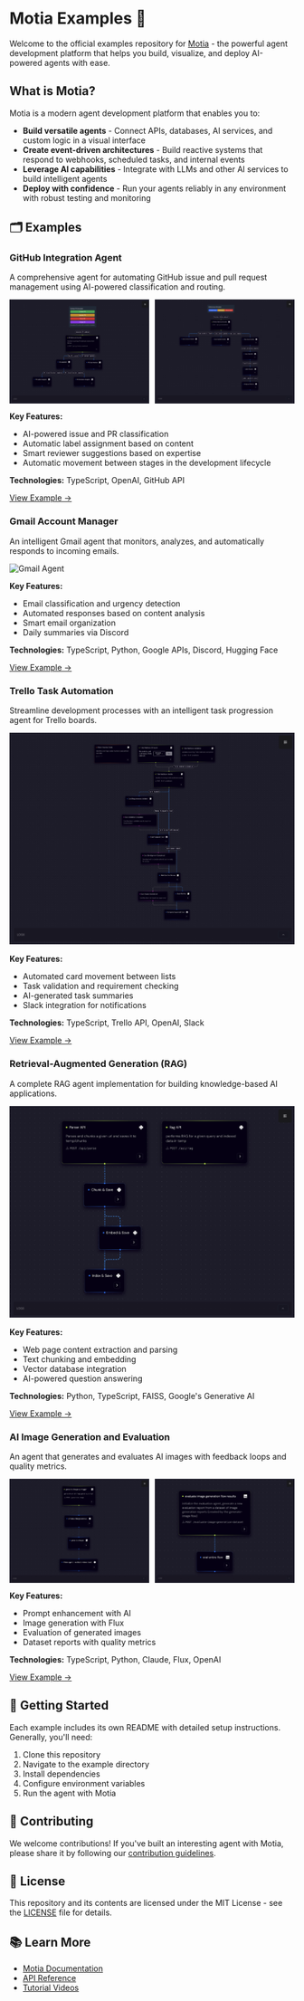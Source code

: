 # Motia Examples 🚀

Welcome to the official examples repository for [Motia](https://motia.dev/) - the powerful agent development platform that helps you build, visualize, and deploy AI-powered agents with ease.

## What is Motia?

Motia is a modern agent development platform that enables you to:

- **Build versatile agents** - Connect APIs, databases, AI services, and custom logic in a visual interface
- **Create event-driven architectures** - Build reactive systems that respond to webhooks, scheduled tasks, and internal events
- **Leverage AI capabilities** - Integrate with LLMs and other AI services to build intelligent agents
- **Deploy with confidence** - Run your agents reliably in any environment with robust testing and monitoring

## 🗂 Examples

### GitHub Integration Agent

A comprehensive agent for automating GitHub issue and pull request management using AI-powered classification and routing.

<div style="display: flex; gap: 10px;">
  <img src="examples/github-integration-workflow/docs/images/github-pr-management.png" width="49%" alt="GitHub PR Integration Agent" />
  <img src="examples/github-integration-workflow/docs/images/github-issue-management.png" width="49%" alt="GitHub Issue Integration Agent" />
</div>

**Key Features:**
- AI-powered issue and PR classification
- Automatic label assignment based on content
- Smart reviewer suggestions based on expertise
- Automatic movement between stages in the development lifecycle

**Technologies:** TypeScript, OpenAI, GitHub API

[View Example →](examples/github-integration-workflow)

### Gmail Account Manager

An intelligent Gmail agent that monitors, analyzes, and automatically responds to incoming emails.

![Gmail Agent](examples/gmail-workflow/assets/gmail-workflow.png)

**Key Features:**
- Email classification and urgency detection
- Automated responses based on content analysis
- Smart email organization
- Daily summaries via Discord

**Technologies:** TypeScript, Python, Google APIs, Discord, Hugging Face

[View Example →](examples/gmail-workflow)

### Trello Task Automation

Streamline development processes with an intelligent task progression agent for Trello boards.

![Trello Agent](examples/trello-flow/docs/images/trello-manager.png)

**Key Features:**
- Automated card movement between lists
- Task validation and requirement checking
- AI-generated task summaries
- Slack integration for notifications

**Technologies:** TypeScript, Trello API, OpenAI, Slack

[View Example →](examples/trello-flow)

### Retrieval-Augmented Generation (RAG)

A complete RAG agent implementation for building knowledge-based AI applications.

![RAG Agent](examples/rag_example/docs/images/parse-embed-rag.png)

**Key Features:**
- Web page content extraction and parsing
- Text chunking and embedding
- Vector database integration
- AI-powered question answering

**Technologies:** Python, TypeScript, FAISS, Google's Generative AI

[View Example →](examples/rag_example)

### AI Image Generation and Evaluation

An agent that generates and evaluates AI images with feedback loops and quality metrics.

<div style="display: flex; gap: 10px;">
  <img src="examples/vision-example/docs/images/generate-image.png" width="49%" alt="Vision Agent" />
  <img src="examples/vision-example/docs/images/eval-agent.png" width="49%" alt="Evaluation Results" />
</div>

**Key Features:**
- Prompt enhancement with AI
- Image generation with Flux
- Evaluation of generated images
- Dataset reports with quality metrics

**Technologies:** TypeScript, Python, Claude, Flux, OpenAI

[View Example →](examples/vision-example)

## 🚀 Getting Started

Each example includes its own README with detailed setup instructions. Generally, you'll need:

1. Clone this repository
2. Navigate to the example directory
3. Install dependencies
4. Configure environment variables
5. Run the agent with Motia

## 🤝 Contributing

We welcome contributions! If you've built an interesting agent with Motia, please share it by following our [contribution guidelines](CONTRIBUTING.md).

## 📝 License

This repository and its contents are licensed under the MIT License - see the [LICENSE](LICENSE) file for details.

## 📚 Learn More

- [Motia Documentation](https://motia.dev/docs)
- [API Reference](https://motia.dev/docs/api)
- [Tutorial Videos](https://motia.dev/resources)